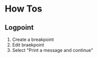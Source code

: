 # How Tos

## Logpoint

1. Create a breakpoint
2. Edit braekpoint
3. Select "Print a message and continue"
